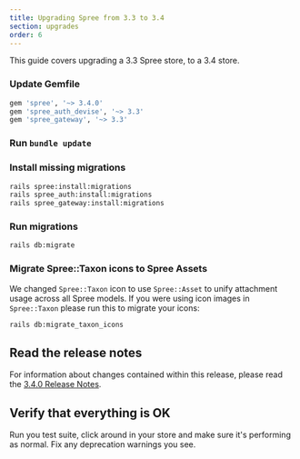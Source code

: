 ```yaml
---
title: Upgrading Spree from 3.3 to 3.4
section: upgrades
order: 6
---
```


This guide covers upgrading a 3.3 Spree store, to a 3.4 store.

### Update Gemfile

```ruby
gem 'spree', '~> 3.4.0'
gem 'spree_auth_devise', '~> 3.3'
gem 'spree_gateway', '~> 3.3'
```

### Run `bundle update`

### Install missing migrations

```bash
rails spree:install:migrations
rails spree_auth:install:migrations
rails spree_gateway:install:migrations
```

### Run migrations

```bash
rails db:migrate
```

### Migrate Spree::Taxon icons to Spree Assets

We changed `Spree::Taxon` icon to use `Spree::Asset` to unify attachment usage
across all Spree models. If you were using icon images in `Spree::Taxon`
please run this to migrate your icons:

```bash
rails db:migrate_taxon_icons
```

## Read the release notes

For information about changes contained within this release, please read the [3.4.0 Release Notes](http://guides.spreecommerce.org/release_notes/spree_3_4_0.html).

## Verify that everything is OK

Run you test suite, click around in your store and make sure it's performing as normal. Fix any deprecation warnings you see.
